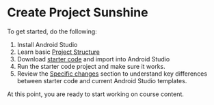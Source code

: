 # Create Project Sunshine

To get started, do the following:

 1. Install Android Studio
 2. Learn basic [Project Structure](https://developer.android.com/studio/projects/index.html)
 3. Download [starter code](https://classroom.udacity.com/courses/ud853/lessons/1395568821/concepts/44191193530923) and import into Android Studio
 4. Run the starter code project and make sure it works.
 5. Review the [Specific changes](https://classroom.udacity.com/courses/ud853/lessons/1395568821/concepts/44191193530923) section to understand key differences between starter code and current Android Studio templates.

At this point, you are ready to start working on course content.


